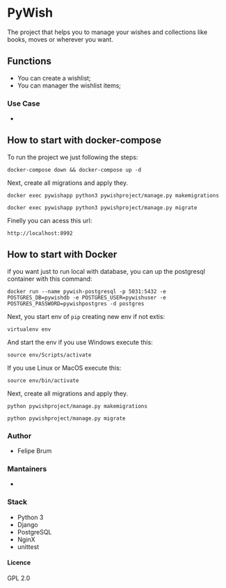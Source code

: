 
# PyWish

The project that helps you to manage your wishes and collections like books, moves or wherever you want.

## Functions

* You can create a wishlist;
* You can manager the wishlist items;

### Use Case

* 

## How to start with docker-compose

To run the project we just following the steps:

```
docker-compose down && docker-compose up -d
```

Next, create all migrations and apply they.

```
docker exec pywishapp python3 pywishproject/manage.py makemigrations

docker exec pywishapp python3 pywishproject/manage.py migrate
```

Finelly you can acess this url:

    http://localhost:8992

## How to start with Docker

if you want just to run local with database, you can up the postgresql container with this command:

```
docker run --name pywish-postgresql -p 5031:5432 -e POSTGRES_DB=pywishdb -e POSTGRES_USER=pywishuser -e POSTGRES_PASSWORD=pywishpostgres -d postgres
```

Next, you start env of `pip` creating new env if not extis:

```
virtualenv env
```

And start the env if you use Windows execute this:

```
source env/Scripts/activate
```

If you use Linux or MacOS execute this:

```
source env/bin/activate
```

Next, create all migrations and apply they.

```
python pywishproject/manage.py makemigrations

python pywishproject/manage.py migrate
```

### Author

* Felipe Brum

### Mantainers

* 

### Stack

* Python 3
* Django
* PostgreSQL
* NginX
* unittest

#### Licence

GPL 2.0
